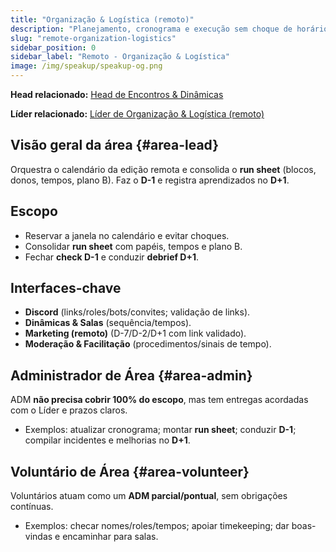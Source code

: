 ```yaml
---
title: "Organização & Logística (remoto)"
description: "Planejamento, cronograma e execução sem choque de horários da edição remota."
slug: "remote-organization-logistics"
sidebar_position: 0
sidebar_label: "Remoto - Organização & Logística"
image: /img/speakup/speakup-og.png
---
```


**Head relacionado:** [Head de Encontros & Dinâmicas](/notes/projects/speakup-community/org/heads#head-events-activities)

**Líder relacionado:** [Líder de Organização & Logística (remoto)](/notes/projects/speakup-community/org/area-leads#remote-organization-logistics)

## Visão geral da área {#area-lead}

Orquestra o calendário da edição remota e consolida o **run sheet** (blocos, donos, tempos, plano B). Faz o **D-1** e registra aprendizados no **D+1**.

## Escopo

- Reservar a janela no calendário e evitar choques.
- Consolidar **run sheet** com papéis, tempos e plano B.
- Fechar **check D-1** e conduzir **debrief D+1**.

## Interfaces-chave

- **Discord** (links/roles/bots/convites; validação de links).
- **Dinâmicas & Salas** (sequência/tempos).
- **Marketing (remoto)** (D-7/D-2/D+1 com link validado).
- **Moderação & Facilitação** (procedimentos/sinais de tempo).

## Administrador de Área {#area-admin}

ADM **não precisa cobrir 100% do escopo**, mas tem entregas acordadas com o Líder e prazos claros.

- Exemplos: atualizar cronograma; montar **run sheet**; conduzir **D-1**; compilar incidentes e melhorias no **D+1**.

## Voluntário de Área {#area-volunteer}

Voluntários atuam como um **ADM parcial/pontual**, sem obrigações contínuas.

- Exemplos: checar nomes/roles/tempos; apoiar timekeeping; dar boas-vindas e encaminhar para salas.
